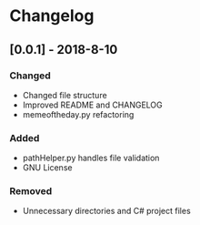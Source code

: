 # Changelog

## [0.0.1] - 2018-8-10
### Changed

- Changed file structure
- Improved README and CHANGELOG
- memeoftheday.py refactoring

### Added

- pathHelper.py handles file validation
- GNU License

### Removed

- Unnecessary directories and C# project files

